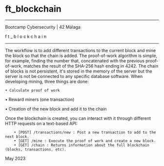 # ft_blockchain

____________________________________
 Bootcamp Cybersecurity | 42 Málaga
 
 f t _ b l o c k c h a i n
____________________________________

The workflow is to add different transactions to the current block and mine the block so
that the chain is added.
The proof-of-work algorithm is simple, for example, finding the number that, 
concatenated with the previous proof-of-work, matches the result of the SHA-256
hash ending in 4242. The chain of blocks is not persistent, it's stored in
the memory of the server but the server is not be connected to any specific database
software. When developing mining, three things are done:

    • Calculate proof of work

• Reward miners (one transaction)

• Creation of the new block and add it to the chain

Once the blockchain is created, you can interact with it through different HTTP
requests on a text-based API:
```
    • [POST] /transactions/new : Post a new transaction to add to the next block.
    • [GET] /mine : Execute the proof of work and create a new block.
    • [GET] /chain : Returns information about the full blockchain (blocks, transactions, etc).
```
May 2023
